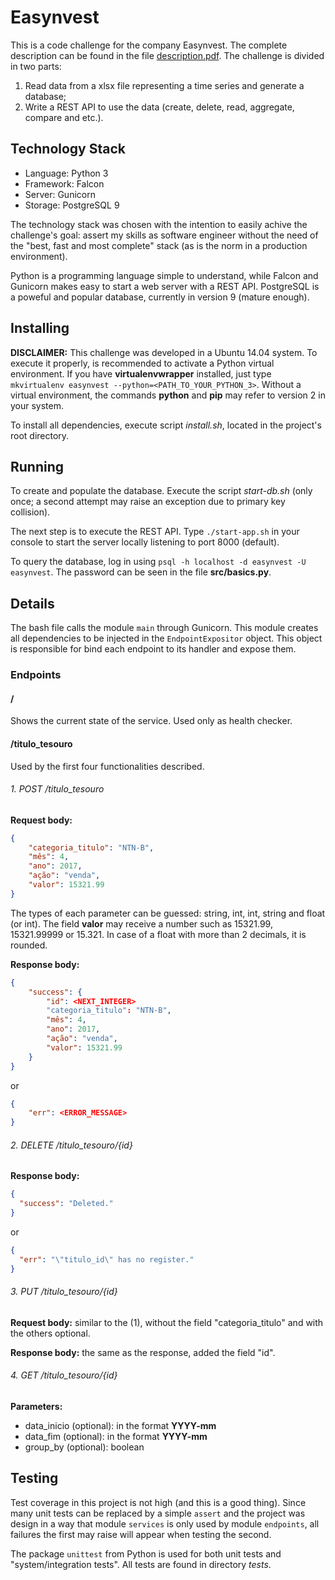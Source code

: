 # Easynvest

This is a code challenge for the company Easynvest. The complete description can be found in the file [description.pdf](./description.pdf). The challenge is divided in two parts:

1. Read data from a xlsx file representing a time series and generate a database;
2. Write a REST API to use the data (create, delete, read, aggregate, compare and etc.).


## Technology Stack

- Language: Python 3
- Framework: Falcon
- Server: Gunicorn
- Storage: PostgreSQL 9

The technology stack was chosen with the intention to easily achive the challenge's goal: assert my skills as software engineer without the need of the "best, fast and most complete" stack (as is the norm in a production environment).

Python is a programming language simple to understand, while Falcon and Gunicorn makes easy to start a web server with a REST API. PostgreSQL is a poweful and popular database, currently in version 9 (mature enough).


## Installing

**DISCLAIMER:** This challenge was developed in a Ubuntu 14.04 system. To execute it properly, is recommended to activate a Python virtual environment. If you have **virtualenvwrapper** installed, just type `mkvirtualenv easynvest --python=<PATH_TO_YOUR_PYTHON_3>`. Without a virtual environment, the commands **python** and **pip** may refer to version 2 in your system.

To install all dependencies, execute script *install.sh*, located in the project's root directory.


## Running

To create and populate the database. Execute the script *start-db.sh* (only once; a second attempt may raise an exception due to primary key collision).

The next step is to execute the REST API. Type `./start-app.sh` in your console to start the server locally listening to port 8000 (default).

To query the database, log in using `psql -h localhost -d easynvest -U easynvest`. The password can be seen in the file **src/basics.py**.


## Details

The bash file calls the module `main` through Gunicorn. This module creates all dependencies to be injected in the `EndpointExpositor` object. This object is responsible for bind each endpoint to its handler and expose them.

### Endpoints

#### /

Shows the current state of the service. Used only as health checker.

#### /titulo_tesouro

Used by the first four functionalities described.

###### 1. POST /titulo_tesouro

**Request body:**

```json
{
    "categoria_titulo": "NTN-B",
    "mês": 4,
    "ano": 2017,
    "ação": "venda",
    "valor": 15321.99
}
```

The types of each parameter can be guessed: string, int, int, string and float (or int). The field **valor** may receive a number such as 15321.99, 15321.99999 or 15.321. In case of a float with more than 2 decimals, it is rounded.

**Response body:**

```json
{
    "success": {
        "id": <NEXT_INTEGER>
        "categoria_titulo": "NTN-B",
        "mês": 4,
        "ano": 2017,
        "ação": "venda",
        "valor": 15321.99
    }
}
```

or

```json
{
    "err": <ERROR_MESSAGE>
}
```

###### 2. DELETE /titulo_tesouro/{id}

**Response body:**

```json
{
  "success": "Deleted."
}
```

or

```json
{
  "err": "\"titulo_id\" has no register."
}
```

###### 3. PUT /titulo_tesouro/{id}

**Request body:** similar to the (1), without the field "categoria_titulo" and with the others optional.

**Response body:** the same as the response, added the field "id".

###### 4. GET /titulo_tesouro/{id}

**Parameters:**

- data_inicio (optional): in the format **YYYY-mm**
- data_fim (optional): in the format **YYYY-mm**
- group_by (optional): boolean


## Testing

Test coverage in this project is not high (and this is a good thing). Since many unit tests can be replaced by a simple `assert` and the project was design in a way that module `services` is only used by module `endpoints`, all failures the first may raise will appear when testing the second.

The package `unittest` from Python is used for both unit tests and "system/integration tests". All tests are found in directory *tests*.
